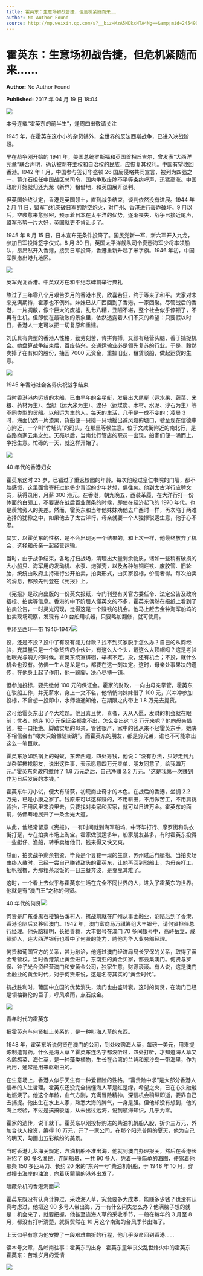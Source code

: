 ```yaml
---
title: 霍英东：生意场初战告捷，但危机紧随而来……
author: No Author Found
source: http://mp.weixin.qq.com/s?__biz=MzA5MDkxNTA4Ng==&amp;mid=2454905958&amp;idx=1&amp;sn=213b21d553a2d029e9172d77a7732fd0&amp;chksm=87a22c07b0d5a511b78fb347d72af71af212eeba732068415c4893f4b07ce03b13d081ff7443&poc_token=HJ_Do2ejHyO-wNZGG8Q1S8FdPgy1YBBEob-nUEme
---
```


# 霍英东：生意场初战告捷，但危机紧随而来……

**Author:** No Author Found

**Published:** 2017 年 04 月 19 日 18:04

![](http://mmbiz.qpic.cn/mmbiz_jpg/PJWG74pLsMY6VjSs8icl92DouG8adAGS0ibIkmicA6dYrXchQel1ic3LTtD572I9r9sbW2tOnBvpibgicAXRcdc4p5aA/0?wx_fmt=jpeg)

本号连载“霍英东的前半生”，逢周四出敬请关注

1945 年，在霍英东这小小的杂货铺外，全世界的反法西斯战争，已进入决战阶段。

早在战争刚开始的 1941 年，美国总统罗斯福和英国首相丘吉尔，曾发表“大西洋宪章”联合声明，确认被剥夺主权和自治权的民族，应恢复其权利。中国有望收回香港。l942 年 1 月，中国参与签订华盛顿 26 国反侵略共同宣言，被列为四强之一，蒋介石担任中国战区总司令，国内争取废除不平等条约呼声，迅猛高涨。中国政府开始就归还九龙（新界）租借地，和英国展开谈判。

但英国始终认定，香港是英国领土，直到战争结束，谈判依然没有进展。1944 年 2 月 11 日，盟军飞机突破日军的防空炮火，对广州、香港进行轰炸破坏。9 月以后，空袭愈来愈频密，预示着日本在太平洋的优势，逐渐丧失，战争已接近尾声，盟军形势一片大好，英国就更不肯让步了。

1945 年 8 月 15 日，日本宣布无条件投降了。国民党新一军、新六军开入九龙，参加日军投降签字仪式。8 月 30 日，英国太平洋舰队司令夏悫海军少将率领船队，昂昂然开入香港，接受日军投降，香港重新升起了米字旗。1946 年初，中国军队撤出港九地区。

![](http://mmbiz.qpic.cn/mmbiz_jpg/PJWG74pLsMZkOuSVgYico8sRZqtcjj6Iff14iaBkNdRhiccTD31mLWJviaEcuDgeEFPiaPlaZgficm04VBrU1vXRzo9Q/0?wx_fmt=jpeg)

英军光复香港。中英双方在和平纪念碑前举行典礼

熬过了三年零八个月艰苦岁月的香港市民，欣喜若狂，终于等来了和平。大家对未来充满期待，霍家也不例外。妹妹已从广西回到了香港，一家团聚。尽管战后的香港，一片凋敝，像个巨大的废墟，乱七八糟，丑陋不堪，整个社会似乎停顿了，不再有生机。但即使在最破败的景象里，依然透露着人们不灭的希望：只要假以时日，香港人一定可以把一切复原和重建。

刘氏具有典型的香港人性格，勤劳刻苦，肯拼肯搏，又颇有经营头脑，善于捕捉机会。她盘算战争结束后，百废待兴，交通运输业必是领先复苏的行业。于是，毅然卖掉了在有如的股份，抽回 7000 元资金，重操旧业，租赁驳船，做起运货的生意。

![](http://mmbiz.qpic.cn/mmbiz_jpg/PJWG74pLsMZkOuSVgYico8sRZqtcjj6If4xnaOWBo5IFlxXeB5qQ6otQJxicgyicabl9QA0NKicJyzCRWCWAWTicFIQ/0?wx_fmt=jpeg)

1945 年香港社会各界庆祝战争结束

当时香港港内运货的木船，已由早年的金星艇，发展出大尾艇（运水果、蔬菜、米粮、药材为主）、盘艇（运大米为主）、渡仔（运煤炭、木材、水泥、沙石为主）等不同类型的货船。以船运为生的人，每天的生活，几乎是一成不变的：凌晨 3 时，海面仍然一片漆黑，货船便一只接一只地摇出避风塘的塘口，驶至现在信德中心附近，一个叫“竹埔头”的码头，在那里等候生意。位于文咸街附近的南北行，是各路商家云集之处。天亮以后，当南北行管店的职员一出现，船家们便一涌而上，争抢生意。忙碌的一天，就这样开始了。

![](http://mmbiz.qpic.cn/mmbiz_jpg/PJWG74pLsMZkOuSVgYico8sRZqtcjj6IfB1iaBIrD5456BCdpBgQdiba53kZK1vBQqw66lz3AibiaEiaWeKPb0xBsKZQ/0?wx_fmt=jpeg)

40 年代的香港妇女

霍英东这时 23 岁，已错过了重返校园的年龄。每次他经过皇仁书院的门墙，都不胜感慨，这里面曾寄托过他多少青涩的少年梦想，俱往矣。他到太古洋行应聘文员，获得录用，月薪 300 港元。在香港，朝九晚五，西装革履，在大洋行打一份体面的白领工，不要说在战后百业萧条的时候，即使在经济起飞的 1970 年代，也是羡煞旁人的美差。然而，霍英东和当年他妹妹劝他去广西时一样，再次陷于两难选择的犹豫之中，如果他去了太古洋行，母亲就要一个人独撑驳运生意，他于心不忍。

其实，以霍英东的性格，是不会出现另一个结果的，和上次一样，他最终放弃了机会，选择和母亲一起经营运输。

当时，由于战争结束，各地打扫战场，清理出大量剩余物质，诸如一些稍有破损的大小船只、海军用的发动机、水泵、炮弹壳，以及各种破铜烂铁、废胶管、旧轮胎，统统由政府主持进行公开拍卖，拍卖形式，由买家投标，价高者得。每次拍卖的消息，都预先刊登在《宪报》上。

《宪报》是政府出版的一份英文报纸，专门刊登有关官方委任令、法定公告及政府招标、拍卖等信息。香港的中下阶层人懂英文的不多，霍英东偶然在报纸上看到了拍卖公告，一时灵光闪现，觉得这是一个赚钱的机会。他马上赶去金钟海军船坞的拍卖现场观察，发现有 40 台船用机器，只要略加翻修，就可使用。

中环至西环一带 1946-1947![](http://mmbiz.qpic.cn/mmbiz_jpg/PJWG74pLsMZkOuSVgYico8sRZqtcjj6IflZqpA1feYticbrUgQrdj1lKQxfZicaKPYRGUUgpib7rONiaiaGLGib0OXsibA/0?wx_fmt=jpeg)

投，还是不投？投中了有没有能力付款？找不到买家脱手怎么办？自己的从商经验，充其量只是一个杂货店的小伙计，有这么大个头，戴这么大顶帽吗？这是考验他眼光与魄力的时候。霍英东绕室徘徊，举棋不定。投，还有机会；不投，就什么机会也没有。仿佛一生人是龙是虫，都要在这一刻决定。这时，母亲处事果决的遗传，在他身上起了作用，他一跺脚，决心尽搏一铺。

但参加投标，要先缴付 100 元的保证金。霍家的财政，一向由母亲掌管，霍英东在驳船工作，并无薪水，身上一文不名，他悄悄向妹妹借了 100 元，兴冲冲参加投标，不曾想一投即中，水师塘通知他，在期限之内带上 1.8 万元去提货。

这可给霍英东出了个大难题。他且喜且忧，喜者，天从人愿，发财的机会就在眼前；忧者，他连 100 元保证金都拿不出，怎么变出这 1.8 万元来呢？他向母亲借钱，被一口拒绝。脚踏实地的母亲，管钱很严，家中的钱从来不经霍英东手，她决不相信会有“噉大只蛤乸随街跳”。而霍英东的朋友，都是穷兄弟，谁也不可能拿出这么一笔巨款。

霍英东急如热锅上的蚂蚁，东奔西跑，四处筹钱，他说：“没有办法，只好走到九龙杂架摊找朋友，说出这件事，表示愿意四万元卖单，朋友同意了，给我四万元。”霍英东向政府缴付了 1.8 万元之后，自己净赚 2.2 万元。“这是我第一次赚到作为日后发展的本钱。”

霍英东牛刀小试，便大有斩获，初现商业奇才的本色。在战后的香港，坐拥 2.2 万元，已是小康之家了。钱原来可以这样赚的，不用耕田，不用做苦工，不用肩挑背抬，不用风里来浪里去，只要找对卖家和买家，就可以日进万金。霍英东的面前，仿佛蓦地展开了一条金光大道。

从此，他经常留意《宪报》，一有时间就到海军船坞、中环毕打行、摩罗街和洗衣街打趸，专在拍卖市场上淘宝。霍家做驳运多年，船家朋友甚多，有时霍英东投得一些艇仔、渔船，转手卖给他们，钱来得又快又爽。

然而，拍卖战争剩余物资，毕竟是个昙花一现的生意，苏州过后冇艇搭。当拍卖场曲终人散时，已经一尝自己赚钱甜头的霍英东，让他再回到驳船上，为母亲打工，扯帆摇橹，为那粗茶淡饭的一日三餐奔波，是戛戛其难了。

这时，一个看上去似乎与霍英东生活在完全不同世界的人，进入了霍英东的世界。他就是有“澳门王”之称的何贤。

40 年代的何贤![](http://mmbiz.qpic.cn/mmbiz_jpg/PJWG74pLsMZkOuSVgYico8sRZqtcjj6IfDqfSz7XqQNJ8usDpSliaNVrs8JaRibQw10zC8rNoNMicpJpwJibiaOxtkKQ/0?wx_fmt=jpeg)

何贤是广东番禺石楼镇岳溪村人，抗战前就在广州从事金融业，沦陷后到了香港，香港沦陷后又移师澳门。1942 年，澳门富商马万祺筹组大丰银号，请何贤担任总行经理。他头脑精明，长袖善舞，大丰银号在澳门 70 多间银号中，高峙岳立，成绩骄人，连大西洋银行也看中了何贤的能力，聘他为华人业务部经理。

何贤和葡国官方的关系，甚为融洽，他通过澳门经济局局长罗保的关系，取得了黄金专营权。当时香港禁止黄金进口，东南亚的黄金买家，都云集澳门。何贤与罗保、钟子光合资经营澳门和安黄金公司，独家生意，财源滚滚。有人说，这是澳门金融业的黄金时代，对于何贤来说，这是名符其实的“黄金时代”。

抗战胜利时，葡国中立国的优势消失，澳门也由盛转衰。这时的何贤，在澳门已经是领袖群伦的巨子，呼风唤雨，点石成金。

![](http://mmbiz.qpic.cn/mmbiz_jpg/PJWG74pLsMZkOuSVgYico8sRZqtcjj6IfWKCP8ylUcyD3cMHe7dAvzEvR2ue2ythMiaAEG7HcpibxgEq85rUqEy9Q/0?wx_fmt=jpeg)

青年时代的霍英东

把霍英东与何贤扯上关系的，是一种叫海人草的东西。

1948 年，霍英东听说何贤在澳门的公司，到处收购海人草，每磅一美元，用来提炼制造胃药。什么是海人草？霍英东连名字都没听过，四处打听，才知道海人草又名鹧鸪菜、海仁草，是一种藻类植物，生长在台湾的兰屿和东沙岛一带海里，作为药用，通常是用来驱蛔虫的。

在生意场上，香港人似乎天生有一种爱冒险的性格，“富贵险中求”是大部分香港人信奉的人生哲理。霍英东还没完全搞懂海人草是红是绿，希望之火，已在心头融融地燃烧了。他这个年龄，血气方刚，充满冒险精神，深信机会稍纵即逝，要靠自己去捕捉。他出生在水上人家，熟悉大海的脾气，一身是胆。但他却没有想到，他的海上经验，不过是搞搞驳运，从未出过远海，说到航海知识，几乎为零。

霍家的遗传，说干就干。霍英东以刚投标购进的柴油机帆船入股，折价三万元，外加合伙人投资，筹得 10 万元，开了一家公司。在那个阳光普照的夏天，他为自己的明天，勾画出五彩缤纷的美景。

当时香港九龙海关规定，汽油机船不准出海，他就到澳门办理报关，然后在香港长洲招了 80 多名渔民，连同船员，一共 90 多人，凭着一张简单的海图，便驾着他那条 150 多匹马力、长约 20 米的“东兴一号”柴油机帆船，于 1948 年 10 月，穿过撞击海岸的浊浪，向着灰蒙蒙的港外出发了。

暗藏杀机的香港海面![](http://mmbiz.qpic.cn/mmbiz_jpg/PJWG74pLsMZkOuSVgYico8sRZqtcjj6IfeuRmMkFjgMqFCcqZKicoXMzrhG3R7PqUW1evYjEozFObHR7kqvFhkvg/0?wx_fmt=jpeg)

霍英东既没有认真计算过，采收海人草，究竟要多大成本，能赚多少钱？也没有认真考虑过，他把这 90 多号人带出海，万一有什么闪失怎么办？他满脑子想的就是：机会来了，就要把握。他甚至连海人草的采收季节，一般在每年的 3 月至 8 月，都没有打听清楚，就贸贸然在 10 月这个南海的台风季节出海了。

上天似乎有意为他安排了一段艰难曲折的行程，他几乎没命回到香港……

读本号文章，品岭南往事：霍英东的出身   霍英东童年丧父乱世烽火中的霍英东   霍英东：苦难岁月的爱情

![](http://mmbiz.qpic.cn/mmbiz/R9TMIsEQ2a8rKSicdVHKZzLfgwVf3xyfslmcuSZ9rV46rmJMZA8g7947S1HjQetL1ePAAFjlcb3anNybARJlaWQ/640)
